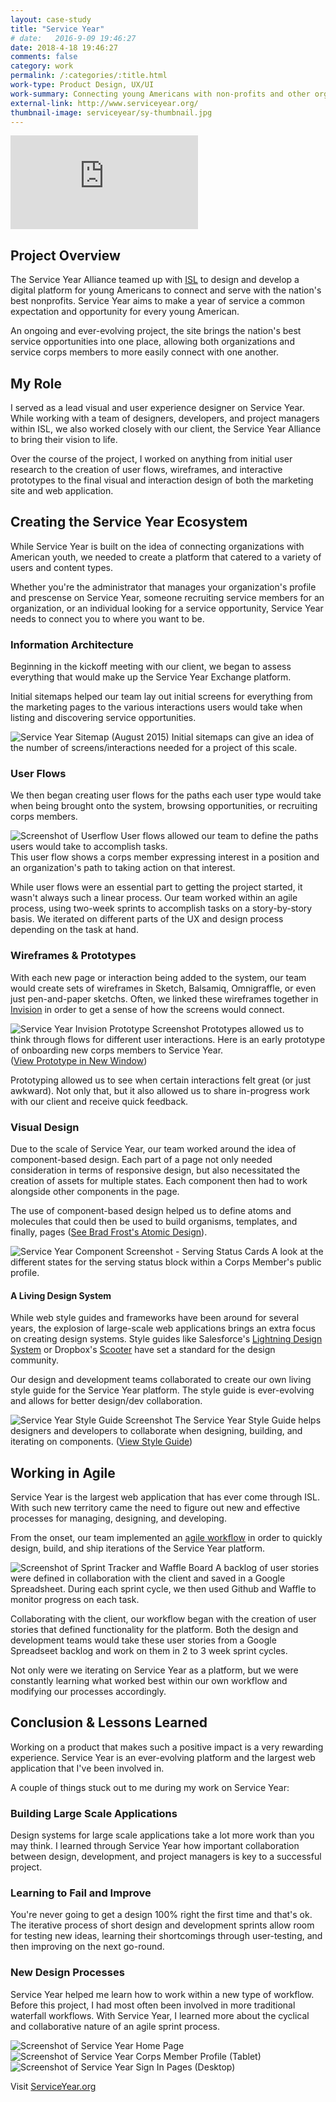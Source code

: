 ```yaml
---
layout: case-study
title: "Service Year"
# date:   2016-9-09 19:46:27
date: 2018-4-18 19:46:27
comments: false
category: work
permalink: /:categories/:title.html
work-type: Product Design, UX/UI
work-summary: Connecting young Americans with non-profits and other organizations, Service Year is the nation's online platform for national service opportunities.
external-link: http://www.serviceyear.org/
thumbnail-image: serviceyear/sy-thumbnail.jpg
---
```


<div class="grid grid--featured-image grid-mb">
  <div class="grid__item grid__item--full">
    <div class="video-container">
      <div class='embed-container'><iframe src='https://player.vimeo.com/video/181189760?color=00fbe6&title=0&byline=0&portrait=0' frameborder='0' webkitAllowFullScreen mozallowfullscreen allowFullScreen></iframe></div>
    </div>
  </div>
</div>

## Project Overview

The Service Year Alliance teamed up with <a href='https://web.archive.org/web/20210809115609/http://isl.co/' target="_blank" class="link--text-in-p">ISL</a> to design and develop a digital platform for young Americans to connect and serve with the nation's best nonprofits. Service Year aims to make a year of service a common expectation and opportunity for every young American.

An ongoing and ever-evolving project, the site brings the nation's best service opportunities into one place, allowing both organizations and service corps members to more easily connect with one another.

## My Role

I served as a lead visual and user experience designer on Service Year. While working with a team of designers, developers, and project managers within ISL, we also worked closely with our client, the Service Year Alliance to bring their vision to life.

Over the course of the project, I worked on anything from initial user research to the creation of user flows, wireframes, and interactive prototypes to the final visual and interaction design of both the marketing site and web application.

## Creating the Service Year Ecosystem

While Service Year is built on the idea of connecting organizations with American youth, we needed to create a platform that catered to a variety of users and content types.

Whether you're the administrator that manages your organization's profile and prescense on Service Year, someone recruiting service members for an organization, or an individual looking for a service opportunity, Service Year needs to connect you to where you want to be.

### Information Architecture

Beginning in the kickoff meeting with our client, we began to assess everything that would make up the Service Year Exchange platform.

Initial sitemaps helped our team lay out initial screens for everything from the marketing pages to the various interactions users would take when listing and discovering service opportunities.

<div class="grid grid-mt">
  <div class="grid__item grid__item--full">
      <img src="{{ site.url }}/assets/work/serviceyear/sy-site-map-august-2015.png" alt="Service Year Sitemap (August 2015)">
      <span class="img-caption">Initial sitemaps can give an idea of the number of screens/interactions needed for a project of this scale.</span>
  </div>
</div>

### User Flows

We then began creating user flows for the paths each user type would take when being brought onto the system, browsing opportunities, or recruiting corps members.

<div class="grid grid-mt grid-mb">
  <div class="grid__item grid__item--full">
      <img src="{{ site.url }}/assets/work/serviceyear/org-enroll-corps-member-flow-5-11-16.png" alt="Screenshot of Userflow">
      <span class="img-caption">User flows allowed our team to define the paths users would take to accomplish tasks.<br>This user flow shows a corps member expressing interest in a position and an organization's path to taking action on that interest.</span>
  </div>
</div>

While user flows were an essential part to getting the project started, it wasn't always such a linear process. Our team worked within an agile process, using two-week sprints to accomplish tasks on a story-by-story basis. We iterated on different parts of the UX and design process depending on the task at hand.

### Wireframes & Prototypes

With each new page or interaction being added to the system, our team would create sets of wireframes in Sketch, Balsamiq, Omnigraffle, or even just pen-and-paper sketchs. Often, we linked these wireframes together in <a href='http://invisionapp.com' target="_blank" class="link--text-in-p">Invision</a> in order to get a sense of how the screens would connect.

<div class="grid grid-mt grid-mb">
  <div class="grid__item grid__item--full">
    <img  src="{{ site.url }}/assets/work/serviceyear/sy-invision-screenshot.png" alt="Service Year Invision Prototype Screenshot">
    <span class="img-caption">
      Prototypes allowed us to think through flows for different user interactions. Here is an early prototype of onboarding new corps members to Service Year.
      <br>
      (<a href='{{ site.url }}/assets/invision/sy-cm-onboarding-wireframe-prototype/index.html' target="_blank" class="link--text-in-p">View Prototype in New Window</a>)
    </span>
  </div>
</div>

Prototyping allowed us to see when certain interactions felt great (or just awkward). Not only that, but it also allowed us to share in-progress work with our client and receive quick feedback.

### Visual Design

Due to the scale of Service Year, our team worked around the idea of component-based design. Each part of a page not only needed consideration in terms of responsive design, but also necessitated the creation of assets for multiple states. Each component then had to work alongside other components in the page.

The use of component-based design helped us to define atoms and molecules that could then be used to build organisms, templates, and finally, pages (<a href="http://bradfrost.com/blog/post/atomic-web-design/" target="_blank" class="link--text-in-p">See Brad Frost's Atomic Design</a>).

<div class="grid grid-mt ">
  <div class="grid__item grid__item--full no-shadow">
      <img  src="{{ site.url }}/assets/work/serviceyear/sy-narrative-components.jpg" alt="Service Year Component Screenshot - Serving Status Cards">
      <span class="img-caption">
        A look at the different states for the serving status block within a Corps Member's public profile.
      </span>
  </div>
</div>

#### A Living Design System

While web style guides and frameworks have been around for several years, the explosion of large-scale web applications brings an extra focus on creating design systems. Style guides like Salesforce's <a href='https://www.lightningdesignsystem.com/' target="_blank" class="link--text-in-p">Lightning Design System</a> or Dropbox's <a href='http://dropbox.github.io/scooter/' target="_blank" class="link--text-in-p">Scooter</a> have set a standard for the design community.

Our design and development teams collaborated to create our own living style guide for the Service Year platform. The style guide is ever-evolving and allows for better design/dev collaboration.

<div class="grid grid-mt">
  <div class="grid__item grid__item--full">
    <img  src="{{ site.url }}/assets/work/serviceyear/sy-style-guide.png" alt="Service Year Style Guide Screenshot">
    <span class="img-caption">
      The Service Year Style Guide helps designers and developers to collaborate when designing, building, and iterating on components. (<a href='https://serviceyear.org/styleguide/index.html' target="_blank" class="link--text-in-p">View Style Guide</a>)
    </span>
  </div>
</div>

## Working in Agile

Service Year is the largest web application that has ever come through ISL. With such new territory came the need to figure out new and effective processes for managing, designing, and developing.

From the onset, our team implemented an <a href='http://agilemanifesto.org/' target="_blank" class="link--text-in-p">agile workflow</a> in order to quickly design, build, and ship iterations of the Service Year platform.

<div class="grid grid-mt grid-mb">
  <div class="grid__item grid__item--full no-shadow">
    <img  src="{{ site.url }}/assets/work/serviceyear/sy-sprint-tracker-and-waffle.jpg" alt="Screenshot of Sprint Tracker and Waffle Board">
    <span class="img-caption">
      A backlog of user stories were defined in collaboration with the client and saved in a Google Spreadsheet. During each sprint cycle, we then used Github and Waffle to monitor progress on each task.
    </span>
  </div>
</div>

Collaborating with the client, our workflow began with the creation of user stories that defined functionality for the platform. Both the design and development teams would take these user stories from a Google Spreadseet backlog and work on them in 2 to 3 week sprint cycles.

Not only were we iterating on Service Year as a platform, but we were constantly learning what worked best within our own workflow and modifying our processes accordingly.

<div class="fin-tip">
</div>

<h2 class="text-center">
  Conclusion &amp; Lessons Learned
</h2>

Working on a product that makes such a positive impact is a very rewarding experience. Service Year is an ever-evolving platform and the largest web application that I've been involved in.

A couple of things stuck out to me during my work on Service Year:

### Building Large Scale Applications

Design systems for large scale applications take a lot more work than you may think. I learned through Service Year how important collaboration between design, development, and project managers is key to a successful project.

### Learning to Fail and Improve

You're never going to get a design 100% right the first time and that's ok. The iterative process of short design and development sprints allow room for testing new ideas, learning their shortcomings through user-testing, and then improving on the next go-round.

### New Design Processes

Service Year helped me learn how to work within a new type of workflow. Before this project, I had most often been involved in more traditional waterfall workflows. With Service Year, I learned more about the cyclical and collaborative nature of an agile sprint process.

<div class="grid grid-mt">
  <div class="grid__item grid__item--full">
      <img  src="{{ site.url }}/assets/work/serviceyear/sy-homepage.jpg" alt="Screenshot of Service Year Home Page">
  </div>
</div>

<div class="grid grid-mb">
  <div class="grid__item grid__item--half no-shadow ">
     <img  src="{{ site.url }}/assets/work/serviceyear/sy-comps-profile-tablet.jpg" alt="Screenshot of Service Year Corps Member Profile (Tablet)">
  </div>
  <div class="grid__item grid__item--half no-shadow end">
      <img  src="{{ site.url }}/assets/work/serviceyear/sy-comps-sign-in.jpg" alt="Screenshot of Service Year Sign In Pages (Desktop)">
  </div>
</div>

<div class="text--centered">
  <p>
    Visit <a href="https://serviceyear.org/" target="_blank" class="link--text-in-p">ServiceYear.org</a>
  </p>
</div>
